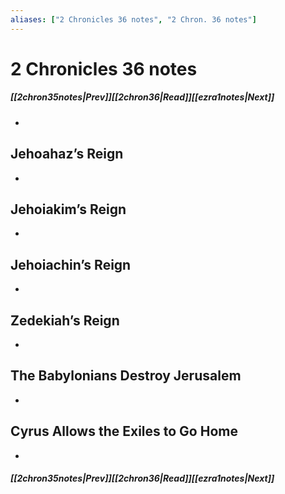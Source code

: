 ```yaml
---
aliases: ["2 Chronicles 36 notes", "2 Chron. 36 notes"]
---
```

# 2 Chronicles 36 notes
##### <span class=arrow-left></span>[[2chron35notes|Prev]]<span class=navigation-separator></span>[[2chron36|Read]]<span class=navigation-separator></span>[[ezra1notes|Next]]<span class=arrow-right></span>
- 
## Jehoahaz’s Reign
- 
## Jehoiakim’s Reign
- 
## Jehoiachin’s Reign
- 
## Zedekiah’s Reign
- 
## The Babylonians Destroy Jerusalem
- 
## Cyrus Allows the Exiles to Go Home
- 
##### <span class=arrow-left></span>[[2chron35notes|Prev]]<span class=navigation-separator></span>[[2chron36|Read]]<span class=navigation-separator></span>[[ezra1notes|Next]]<span class=arrow-right></span>